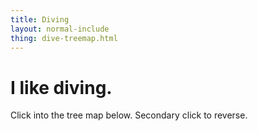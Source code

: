 ```yaml
---
title: Diving
layout: normal-include
thing: dive-treemap.html
---
```

# I like diving.

Click into the tree map below.  Secondary click to reverse.
